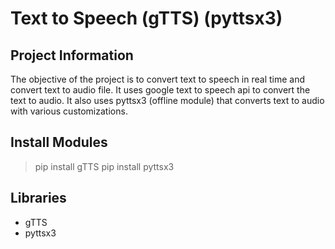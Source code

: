 # Text to Speech (gTTS) (pyttsx3)

## Project Information

The objective of the project is to convert text to speech in real time and convert text to audio file. It uses google text to speech api to convert the text to audio. It also uses pyttsx3 (offline module) that converts text to audio with various customizations.

## Install Modules
> pip install gTTS
> pip install pyttsx3


## Libraries

- gTTS
- pyttsx3